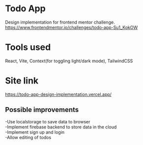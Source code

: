 # Todo App

Design implementation for frontend mentor challenge. <br>
https://www.frontendmentor.io/challenges/todo-app-Su1_KokOW

# Tools used

React, Vite, Context(for toggling light/dark mode), TailwindCSS

# Site link

https://todo-app-design-implementation.vercel.app/

## Possible improvements

-Use localstorage to save data to browser <br>
-Implement firebase backend to store data in the cloud <br>
-Implement sign up and login <br>
-Allow editing of todos
